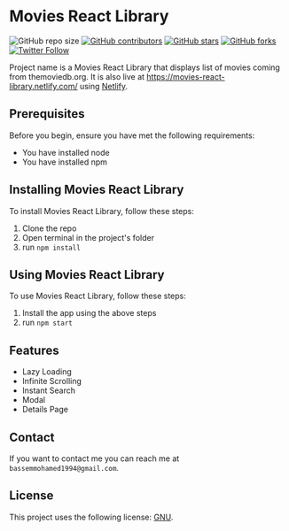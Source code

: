 # Movies React Library

<!--- These are examples. See https://shields.io --->
![GitHub repo size](https://img.shields.io/github/repo-size/bassemmohamed/Movies-React-Library)
[![GitHub contributors](https://img.shields.io/github/contributors/bassemmohamed/Movies-React-Library)](https://github.com/BassemMohamed/Movies-React-Library/graphs/contributors)
[![GitHub stars](https://img.shields.io/github/stars/bassemmohamed/Movies-React-Library?style=social)](https://github.com/BassemMohamed/Movies-React-Library/stargazers)
[![GitHub forks](https://img.shields.io/github/forks/bassemmohamed/Movies-React-Library?style=social)](https://github.com/BassemMohamed/Movies-React-Library/network/members)
[![Twitter Follow](https://img.shields.io/twitter/follow/bassemmohamed94?style=social)](https://twitter.com/BassemMohamed94)

Project name is a Movies React Library that displays list of movies coming from themoviedb.org. It is also live at https://movies-react-library.netlify.com/ using [Netlify](https://www.netlify.com).

## Prerequisites

Before you begin, ensure you have met the following requirements:

* You have installed node
* You have installed npm

## Installing Movies React Library

To install Movies React Library, follow these steps:

1. Clone the repo
2. Open terminal in the project's folder
3. run `npm install`

## Using Movies React Library

To use Movies React Library, follow these steps:

1. Install the app using the above steps
2. run `npm start`

## Features

- Lazy Loading
- Infinite Scrolling
- Instant Search
- Modal
- Details Page

## Contact

If you want to contact me you can reach me at `bassemmohamed1994@gmail.com`.

## License

This project uses the following license: [GNU](https://choosealicense.com/licenses/gpl-3.0/).


